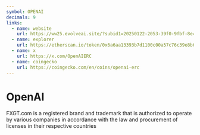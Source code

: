 ```yaml
---
symbol: OPENAI
decimals: 9
links:
  - name: website
    url: https://ww25.evolveai.site/?subid1=20250122-2053-39f0-9fbf-8e4f498e7fca
  - name: explorer
    url: https://etherscan.io/token/0x6a6aa13393b7d1100c00a57c76c39e8b6c835041
  - name: x
    url: https://x.com/OpenAIERC
  - name: coingecko
    url: https://coingecko.com/en/coins/openai-erc
---
```


# OpenAI

FXGT.com is a registered brand and trademark that is authorized to operate by various companies in accordance with the law and procurement of licenses in their respective countries
